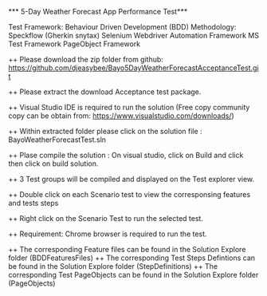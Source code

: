 *** 5-Day Weather Forecast App Performance Test***

Test Framework: Behaviour Driven Development (BDD)
Methodology: Speckflow (Gherkin snytax)
Selenium Webdriver Automation Framework
MS Test Framework
PageObject Framework


 
++ Please download the zip folder from github: https://github.com/djeasybee/Bayo5DayWeatherForecastAcceptanceTest.git

++ Please extract the download Acceptance test package.

++ Visual Studio IDE is required to run the solution (Free copy community copy can be obtain from: https://www.visualstudio.com/downloads/)

++ Within extracted folder please click on the solution file : BayoWeatherForecastTest.sln

++ Plase compile the solution : On visual studio, click on Build and click then click on build solution.

++ 3 Test groups will be compiled and displayed on the Test explorer view.

++ Double click on each Scenario test to view the corresponsing features and tests steps

++ Right click on the Scenario Test to run the selected test.

++ Requirement: Chrome browser is required to run the test.

++ The corresponding Feature files can be found in the Solution Explore folder (BDDFeaturesFiles)
++ The corresponding Test Steps Defintions can be found in the Solution Explore folder (StepDefinitions)
++ The corresponding Test PageObjects can be found in the Solution Explore folder (PageObjects)

